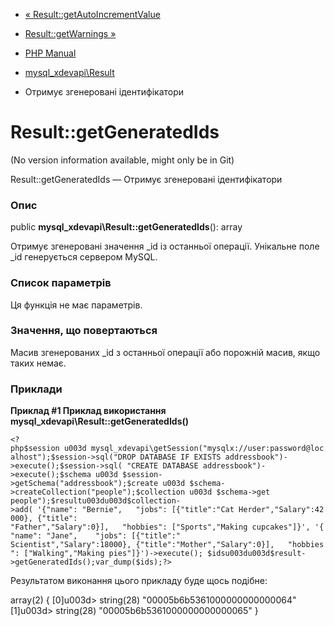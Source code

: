 - [«
Result::getAutoIncrementValue](mysql-xdevapi-result.getautoincrementvalue.md)
- [Result::getWarnings »](mysql-xdevapi-result.getwarnings.md)

- [PHP Manual](index.md)
- [mysql_xdevapi\Result](class.mysql-xdevapi-result.md)
- Отримує згенеровані ідентифікатори

# Result::getGeneratedIds

(No version information available, might only be in Git)

Result::getGeneratedIds — Отримує згенеровані ідентифікатори

### Опис

public **mysql_xdevapi\Result::getGeneratedIds**(): array

Отримує згенеровані значення \_id із останньої операції. Унікальне
поле \_id генерується сервером MySQL.

### Список параметрів

Ця функція не має параметрів.

### Значення, що повертаються

Масив згенерованих \_id з останньої операції або порожній масив,
якщо таких немає.

### Приклади

**Приклад #1 Приклад використання
**mysql_xdevapi\Result::getGeneratedIds()****

` <?php$session u003d mysql_xdevapi\getSession("mysqlx://user:password@localhost");$session->sql("DROP DATABASE IF EXISTS addressbook")->execute();$session->sql( "CREATE DATABASE addressbook")->execute();$schema u003d $session->getSchema("addressbook");$create u003d $schema->createCollection("people");$collection u003d $schema->get people");$resultu003du003d$collection->add( '{"name": "Bernie",   "jobs": [{"title":"Cat Herder","Salary":42000}, {"title": "Father","Salary":0}],   "hobbies": ["Sports","Making cupcakes"]}', '{"name": "Jane",    "jobs": [{"title":" Scientist","Salary":18000}, {"title":"Mother","Salary":0}],   "hobbies": ["Walking","Making pies"]}')->execute(); $idsu003du003d$result->getGeneratedIds();var_dump($ids);?> `

Результатом виконання цього прикладу буде щось подібне:

array(2) {
[0]u003d>
string(28) "00005b6b5361000000000000064"
[1]u003d>
string(28) "00005b6b5361000000000000065"
}
